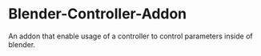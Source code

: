 # Blender-Controller-Addon
An addon that enable usage of a controller to control parameters inside of blender.
